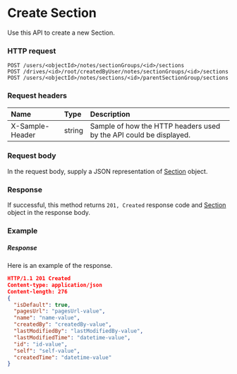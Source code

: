 # Create Section

Use this API to create a new Section.
### HTTP request
```http
POST /users/<objectId>/notes/sectionGroups/<id>/sections
POST /drives/<id>/root/createdByUser/notes/sectionGroups/<id>/sections
POST /users/<objectId>/notes/sections/<id>/parentSectionGroup/sections

```
### Request headers
| Name       | Type | Description|
|:---------------|:--------|:----------|
| X-Sample-Header  | string  | Sample of how the HTTP headers used by the API could be displayed.|

### Request body
In the request body, supply a JSON representation of [Section](../resources/section.md) object.


### Response
If successful, this method returns `201, Created` response code and [Section](../resources/section.md) object in the response body.

### Example
##### Response
Here is an example of the response.
```json
HTTP/1.1 201 Created
Content-type: application/json
Content-length: 276
{
  "isDefault": true,
  "pagesUrl": "pagesUrl-value",
  "name": "name-value",
  "createdBy": "createdBy-value",
  "lastModifiedBy": "lastModifiedBy-value",
  "lastModifiedTime": "datetime-value",
  "id": "id-value",
  "self": "self-value",
  "createdTime": "datetime-value"
}
```
<!-- uuid: 47f8ffc5-33b0-406c-9ec0-6da8216a835c\n2015-10-09 15:13:51 UTC -->